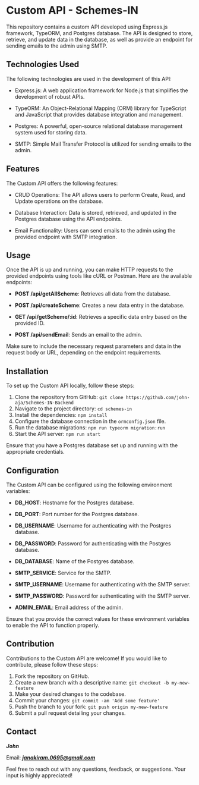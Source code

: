 # Custom API - Schemes-IN 

This repository contains a custom API developed using Express.js framework, TypeORM, and Postgres database. The API is designed to store, retrieve, and update data in the database, as well as provide an endpoint for sending emails to the admin using SMTP.

## Technologies Used 

The following technologies are used in the development of this API:

- Express.js: A web application framework for Node.js that simplifies the development of robust APIs.
  
- TypeORM: An Object-Relational Mapping (ORM) library for TypeScript and JavaScript that provides database integration and management.
  
- Postgres: A powerful, open-source relational database management system used for storing data.
  
- SMTP: Simple Mail Transfer Protocol is utilized for sending emails to the admin.

## Features

The Custom API offers the following features:

- CRUD Operations: The API allows users to perform Create, Read, and Update operations on the database.
  
- Database Interaction: Data is stored, retrieved, and updated in the Postgres database using the API endpoints.
  
- Email Functionality: Users can send emails to the admin using the provided endpoint with SMTP integration.

## Usage

Once the API is up and running, you can make HTTP requests to the provided endpoints using tools like cURL or Postman. Here are the available endpoints:

- **POST /api/getAllScheme**: Retrieves all data from the database.
  
- **POST /api/createScheme**: Creates a new data entry in the database.
  
- **GET /api/getScheme/:id**: Retrieves a specific data entry based on the provided ID.
  
- **POST /api/sendEmail**: Sends an email to the admin.

Make sure to include the necessary request parameters and data in the request body or URL, depending on the endpoint requirements.

## Installation

To set up the Custom API locally, follow these steps:

1. Clone the repository from GitHub: `git clone https://github.com/john-aja/Schemes-IN-Backend`
2. Navigate to the project directory: `cd schemes-in`
3. Install the dependencies: `npm install`
4. Configure the database connection in the `ormconfig.json` file.
5. Run the database migrations: `npm run typeorm migration:run`
6. Start the API server: `npm run start`

Ensure that you have a Postgres database set up and running with the appropriate credentials.

## Configuration

The Custom API can be configured using the following environment variables:

- **DB_HOST**: Hostname for the Postgres database.
  
- **DB_PORT**: Port number for the Postgres database.
  
- **DB_USERNAME**: Username for authenticating with the Postgres database.
  
- **DB_PASSWORD**: Password for authenticating with the Postgres database.
  
- **DB_DATABASE**: Name of the Postgres database.
  
- **SMTP_SERVICE**: Service for the SMTP.
  
- **SMTP_USERNAME**: Username for authenticating with the SMTP server.
  
- **SMTP_PASSWORD**: Password for authenticating with the SMTP server.
  
- **ADMIN_EMAIL**: Email address of the admin.

Ensure that you provide the correct values for these environment variables to enable the API to function properly.

## Contribution

Contributions to the Custom API are welcome! If you would like to contribute, please follow these steps:

1. Fork the repository on GitHub.
2. Create a new branch with a descriptive name: `git checkout -b my-new-feature`
3. Make your desired changes to the codebase.
4. Commit your changes: `git commit -am 'Add some feature'`
5. Push the branch to your fork: `git push origin my-new-feature`
6. Submit a pull request detailing your changes.


## Contact

***John***

Email: ***janakiram.0695@gmail.com***

Feel free to reach out with any questions, feedback, or suggestions. Your input is highly appreciated!
